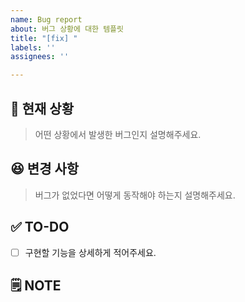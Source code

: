 ```yaml
---
name: Bug report
about: 버그 상황에 대한 템플릿
title: "[fix] "
labels: ''
assignees: ''

---
```


<!-- Bug 용 --> 

## 🐞 현재 상황
> 어떤 상황에서 발생한 버그인지 설명해주세요.

## 😆 변경 사항
> 버그가 없었다면 어떻게 동작해야 하는지 설명해주세요.

## ✅ TO-DO
- [ ] 구현할 기능을 상세하게 적어주세요.

## 🗒️ NOTE
